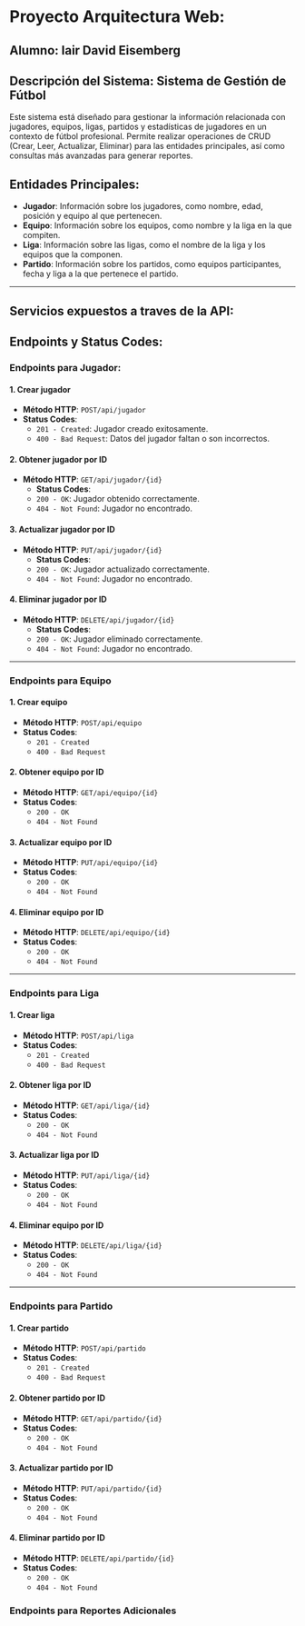 # Proyecto Arquitectura Web:
## Alumno: Iair David Eisemberg

## Descripción del Sistema: Sistema de Gestión de Fútbol
Este sistema está diseñado para gestionar la información relacionada con jugadores, equipos, ligas, partidos y estadísticas de jugadores en un contexto de fútbol profesional. Permite realizar operaciones de CRUD (Crear, Leer, Actualizar, Eliminar) para las entidades principales, así como consultas más avanzadas para generar reportes.

## Entidades Principales:
- **Jugador**: Información sobre los jugadores, como nombre, edad, posición y equipo al que pertenecen.
- **Equipo**: Información sobre los equipos, como nombre y la liga en la que compiten.
- **Liga**: Información sobre las ligas, como el nombre de la liga y los equipos que la componen.
- **Partido**: Información sobre los partidos, como equipos participantes, fecha y liga a la que pertenece el partido.

---
## Servicios expuestos a traves de la API:
## Endpoints y Status Codes:

### **Endpoints para Jugador**:

#### 1. Crear jugador
- **Método HTTP**: `POST/api/jugador`
- **Status Codes**:
  - `201 - Created`: Jugador creado exitosamente.
  - `400 - Bad Request`: Datos del jugador faltan o son incorrectos.

#### 2. Obtener jugador por ID
- **Método HTTP**: `GET/api/jugador/{id}`
  - **Status Codes**:
  - `200 - OK`: Jugador obtenido correctamente.
  - `404 - Not Found`: Jugador no encontrado.

#### 3. Actualizar jugador por ID
- **Método HTTP**: `PUT/api/jugador/{id}`
  - **Status Codes**:
  - `200 - OK`: Jugador actualizado correctamente.
  - `404 - Not Found`: Jugador no encontrado.

#### 4. Eliminar jugador por ID
- **Método HTTP**: `DELETE/api/jugador/{id}`
  - **Status Codes**:
  - `200 - OK`: Jugador eliminado correctamente.
  - `404 - Not Found`: Jugador no encontrado.

---

### **Endpoints para Equipo**

#### 1. Crear equipo
- **Método HTTP**: `POST/api/equipo`
- **Status Codes**:
  - `201 - Created`
  - `400 - Bad Request`

#### 2. Obtener equipo por ID
- **Método HTTP**: `GET/api/equipo/{id}`
- **Status Codes**:
  - `200 - OK`
  - `404 - Not Found`

#### 3. Actualizar equipo por ID
- **Método HTTP**: `PUT/api/equipo/{id}`
- **Status Codes**:
  - `200 - OK`
  - `404 - Not Found`
 
#### 4. Eliminar equipo por ID
- **Método HTTP**: `DELETE/api/equipo/{id}`
- **Status Codes**:
  - `200 - OK`
  - `404 - Not Found`

---

### **Endpoints para Liga**
#### 1. Crear liga
- **Método HTTP**: `POST/api/liga`
- **Status Codes**:
  - `201 - Created`
  - `400 - Bad Request`

#### 2. Obtener liga por ID
- **Método HTTP**: `GET/api/liga/{id}`
- **Status Codes**:
  - `200 - OK`
  - `404 - Not Found`

#### 3. Actualizar liga por ID
- **Método HTTP**: `PUT/api/liga/{id}`
- **Status Codes**:
  - `200 - OK`
  - `404 - Not Found`

#### 4. Eliminar equipo por ID
- **Método HTTP**: `DELETE/api/liga/{id}`
- **Status Codes**:
  - `200 - OK`
  - `404 - Not Found`

---

### **Endpoints para Partido**
#### 1. Crear partido
- **Método HTTP**: `POST/api/partido`
- **Status Codes**:
  - `201 - Created`
  - `400 - Bad Request`

#### 2. Obtener partido por ID
- **Método HTTP**: `GET/api/partido/{id}`
- **Status Codes**:
  - `200 - OK`
  - `404 - Not Found`

#### 3. Actualizar partido por ID
- **Método HTTP**: `PUT/api/partido/{id}`
- **Status Codes**:
  - `200 - OK`
  - `404 - Not Found`

#### 4. Eliminar partido por ID
- **Método HTTP**: `DELETE/api/partido/{id}`
- **Status Codes**:
  - `200 - OK`
  - `404 - Not Found`

### **Endpoints para Reportes Adicionales**
